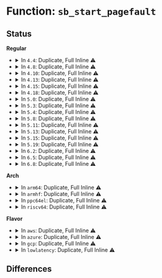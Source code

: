 # Function: <code>sb_start_pagefault</code>

## Status
<b>Regular</b>
<ul>
<li>
<details>
<summary>In <code>4.4</code>: Duplicate, Full Inline ⚠️</summary>

**Collision:** Static Duplication

**Inline:** Full

**Transformation:** False

**Instances:**

```
In mm/filemap.c (ffffffff8118dbc6)
Location: include/linux/fs.h:1484
Inline: True
Inline callers:
  - mm/filemap.c:filemap_page_mkwrite
```
```
In fs/dax.c (ffffffff8125db21)
Location: include/linux/fs.h:1484
Inline: True
Inline callers:
  - fs/dax.c:dax_pmd_fault
  - fs/dax.c:dax_pfn_mkwrite
  - fs/dax.c:dax_fault
```
```
In fs/ext4/file.c (ffffffff81291c7c)
Location: include/linux/fs.h:1484
Inline: True
Inline callers:
  - fs/ext4/file.c:ext4_dax_pmd_fault
  - fs/ext4/file.c:ext4_dax_fault
```
```
In fs/ext4/inode.c (ffffffff8129f1e6)
Location: include/linux/fs.h:1484
Inline: True
Inline callers:
  - fs/ext4/inode.c:ext4_page_mkwrite
```
</details>
</li>
<li>
<details>
<summary>In <code>4.8</code>: Duplicate, Full Inline ⚠️</summary>

**Collision:** Static Duplication

**Inline:** Full

**Transformation:** False

**Instances:**

```
In mm/filemap.c (ffffffff811a0566)
Location: include/linux/fs.h:1561
Inline: True
Inline callers:
  - mm/filemap.c:filemap_page_mkwrite
```
```
In fs/ext4/file.c (ffffffff812bf1a6)
Location: include/linux/fs.h:1561
Inline: True
Inline callers:
  - fs/ext4/file.c:ext4_dax_pfn_mkwrite
  - fs/ext4/file.c:ext4_dax_pmd_fault
  - fs/ext4/file.c:ext4_dax_fault
```
```
In fs/ext4/inode.c (ffffffff812cd896)
Location: include/linux/fs.h:1561
Inline: True
Inline callers:
  - fs/ext4/inode.c:ext4_page_mkwrite
```
</details>
</li>
<li>
<details>
<summary>In <code>4.10</code>: Duplicate, Full Inline ⚠️</summary>

**Collision:** Static Duplication

**Inline:** Full

**Transformation:** False

**Instances:**

```
In mm/filemap.c (ffffffff811b00e6)
Location: include/linux/fs.h:1527
Inline: True
Inline callers:
  - mm/filemap.c:filemap_page_mkwrite
```
```
In fs/ext4/file.c (ffffffff812d47c6)
Location: include/linux/fs.h:1527
Inline: True
Inline callers:
  - fs/ext4/file.c:ext4_dax_pfn_mkwrite
  - fs/ext4/file.c:ext4_dax_pmd_fault
  - fs/ext4/file.c:ext4_dax_fault
```
```
In fs/ext4/inode.c (ffffffff812e3666)
Location: include/linux/fs.h:1527
Inline: True
Inline callers:
  - fs/ext4/inode.c:ext4_page_mkwrite
```
</details>
</li>
<li>
<details>
<summary>In <code>4.13</code>: Duplicate, Full Inline ⚠️</summary>

**Collision:** Static Duplication

**Inline:** Full

**Transformation:** False

**Instances:**

```
In mm/filemap.c (ffffffff811b7396)
Location: include/linux/fs.h:1543
Inline: True
Inline callers:
  - mm/filemap.c:filemap_page_mkwrite
```
```
In fs/ext4/file.c (ffffffff812f1188)
Location: include/linux/fs.h:1543
Inline: True
Inline callers:
  - fs/ext4/file.c:ext4_dax_huge_fault
```
```
In fs/ext4/inode.c (ffffffff81307856)
Location: include/linux/fs.h:1543
Inline: True
Inline callers:
  - fs/ext4/inode.c:ext4_page_mkwrite
```
</details>
</li>
<li>
<details>
<summary>In <code>4.15</code>: Duplicate, Full Inline ⚠️</summary>

**Collision:** Static Duplication

**Inline:** Full

**Transformation:** False

**Instances:**

```
In mm/filemap.c (ffffffff811cb4a6)
Location: include/linux/fs.h:1572
Inline: True
Inline callers:
  - mm/filemap.c:filemap_page_mkwrite
```
```
In fs/ext4/file.c (ffffffff81315d3b)
Location: include/linux/fs.h:1572
Inline: True
Inline callers:
  - fs/ext4/file.c:ext4_dax_huge_fault
```
```
In fs/ext4/inode.c (ffffffff8132c4a6)
Location: include/linux/fs.h:1572
Inline: True
Inline callers:
  - fs/ext4/inode.c:ext4_page_mkwrite
```
</details>
</li>
<li>
<details>
<summary>In <code>4.18</code>: Duplicate, Full Inline ⚠️</summary>

**Collision:** Static Duplication

**Inline:** Full

**Transformation:** False

**Instances:**

```
In mm/filemap.c (ffffffff811ec61d)
Location: include/linux/fs.h:1583
Inline: True
Inline callers:
  - mm/filemap.c:filemap_page_mkwrite
```
```
In fs/ext4/file.c (ffffffff81343943)
Location: include/linux/fs.h:1583
Inline: True
Inline callers:
  - fs/ext4/file.c:ext4_dax_huge_fault
```
```
In fs/ext4/inode.c (ffffffff8135aaf7)
Location: include/linux/fs.h:1583
Inline: True
Inline callers:
  - fs/ext4/inode.c:ext4_page_mkwrite
```
</details>
</li>
<li>
<details>
<summary>In <code>5.0</code>: Duplicate, Full Inline ⚠️</summary>

**Collision:** Static Duplication

**Inline:** Full

**Transformation:** False

**Instances:**

```
In mm/filemap.c (ffffffff811fd92d)
Location: include/linux/fs.h:1638
Inline: True
Inline callers:
  - mm/filemap.c:filemap_page_mkwrite
```
```
In fs/ext4/file.c (ffffffff8135ba83)
Location: include/linux/fs.h:1638
Inline: True
Inline callers:
  - fs/ext4/file.c:ext4_dax_huge_fault
```
```
In fs/ext4/inode.c (ffffffff81372db7)
Location: include/linux/fs.h:1638
Inline: True
Inline callers:
  - fs/ext4/inode.c:ext4_page_mkwrite
```
</details>
</li>
<li>
<details>
<summary>In <code>5.3</code>: Duplicate, Full Inline ⚠️</summary>

**Collision:** Static Duplication

**Inline:** Full

**Transformation:** False

**Instances:**

```
In mm/filemap.c (ffffffff8121499d)
Location: include/linux/fs.h:1654
Inline: True
Inline callers:
  - mm/filemap.c:filemap_page_mkwrite
```
```
In fs/ext4/file.c (ffffffff81384aad)
Location: include/linux/fs.h:1654
Inline: True
Inline callers:
  - fs/ext4/file.c:ext4_dax_huge_fault
```
```
In fs/ext4/inode.c (ffffffff8139c207)
Location: include/linux/fs.h:1654
Inline: True
Inline callers:
  - fs/ext4/inode.c:ext4_page_mkwrite
```
</details>
</li>
<li>
<details>
<summary>In <code>5.4</code>: Duplicate, Full Inline ⚠️</summary>

**Collision:** Static Duplication

**Inline:** Full

**Transformation:** False

**Instances:**

```
In mm/filemap.c (ffffffff812221cd)
Location: include/linux/fs.h:1680
Inline: True
Inline callers:
  - mm/filemap.c:filemap_page_mkwrite
```
```
In fs/ext4/file.c (ffffffff8139d52d)
Location: include/linux/fs.h:1680
Inline: True
Inline callers:
  - fs/ext4/file.c:ext4_dax_huge_fault
```
```
In fs/ext4/inode.c (ffffffff813b4d17)
Location: include/linux/fs.h:1680
Inline: True
Inline callers:
  - fs/ext4/inode.c:ext4_page_mkwrite
```
</details>
</li>
<li>
<details>
<summary>In <code>5.8</code>: Duplicate, Full Inline ⚠️</summary>

**Collision:** Static Duplication

**Inline:** Full

**Transformation:** False

**Instances:**

```
In mm/filemap.c (ffffffff8124fc0d)
Location: include/linux/fs.h:1704
Inline: True
Inline callers:
  - mm/filemap.c:filemap_page_mkwrite
```
```
In fs/ext4/file.c (ffffffff813e8c2d)
Location: include/linux/fs.h:1704
Inline: True
Inline callers:
  - fs/ext4/file.c:ext4_dax_huge_fault
```
```
In fs/ext4/inode.c (ffffffff814001b7)
Location: include/linux/fs.h:1704
Inline: True
Inline callers:
  - fs/ext4/inode.c:ext4_page_mkwrite
```
</details>
</li>
<li>
<details>
<summary>In <code>5.11</code>: Duplicate, Full Inline ⚠️</summary>

**Collision:** Static Duplication

**Inline:** Full

**Transformation:** False

**Instances:**

```
In mm/filemap.c (ffffffff8125abc0)
Location: include/linux/fs.h:1691
Inline: True
Inline callers:
  - mm/filemap.c:filemap_page_mkwrite
```
```
In fs/ext4/file.c (ffffffff813fc12b)
Location: include/linux/fs.h:1691
Inline: True
Inline callers:
  - fs/ext4/file.c:ext4_dax_huge_fault
```
```
In fs/ext4/inode.c (ffffffff8141293c)
Location: include/linux/fs.h:1691
Inline: True
Inline callers:
  - fs/ext4/inode.c:ext4_page_mkwrite
```
```
In fs/fuse/dax.c (ffffffff8149c5dc)
Location: include/linux/fs.h:1691
Inline: True
Inline callers:
  - fs/fuse/dax.c:__fuse_dax_fault
```
</details>
</li>
<li>
<details>
<summary>In <code>5.13</code>: Duplicate, Full Inline ⚠️</summary>

**Collision:** Static Duplication

**Inline:** Full

**Transformation:** False

**Instances:**

```
In mm/filemap.c (ffffffff8125f620)
Location: include/linux/fs.h:1860
Inline: True
Inline callers:
  - mm/filemap.c:filemap_page_mkwrite
```
```
In fs/ext4/file.c (ffffffff8140256d)
Location: include/linux/fs.h:1860
Inline: True
Inline callers:
  - fs/ext4/file.c:ext4_dax_huge_fault
```
```
In fs/ext4/inode.c (ffffffff81418d9c)
Location: include/linux/fs.h:1860
Inline: True
Inline callers:
  - fs/ext4/inode.c:ext4_page_mkwrite
```
```
In fs/fuse/dax.c (ffffffff814a260c)
Location: include/linux/fs.h:1860
Inline: True
Inline callers:
  - fs/fuse/dax.c:__fuse_dax_fault
```
</details>
</li>
<li>
<details>
<summary>In <code>5.15</code>: Duplicate, Full Inline ⚠️</summary>

**Collision:** Static Duplication

**Inline:** Full

**Transformation:** False

**Instances:**

```
In mm/filemap.c (ffffffff8129bd90)
Location: include/linux/fs.h:1910
Inline: True
Inline callers:
  - mm/filemap.c:filemap_page_mkwrite
```
```
In fs/ext4/file.c (ffffffff81454c34)
Location: include/linux/fs.h:1910
Inline: True
Inline callers:
  - fs/ext4/file.c:ext4_dax_huge_fault
```
```
In fs/ext4/inode.c (ffffffff8146bfcc)
Location: include/linux/fs.h:1910
Inline: True
Inline callers:
  - fs/ext4/inode.c:ext4_page_mkwrite
```
```
In fs/fuse/dax.c (ffffffff814fa6b7)
Location: include/linux/fs.h:1910
Inline: True
Inline callers:
  - fs/fuse/dax.c:__fuse_dax_fault
```
</details>
</li>
<li>
<details>
<summary>In <code>5.19</code>: Duplicate, Full Inline ⚠️</summary>

**Collision:** Static Duplication

**Inline:** Full

**Transformation:** False

**Instances:**

```
In mm/filemap.c (ffffffff812f1b21)
Location: include/linux/fs.h:1801
Inline: True
Inline callers:
  - mm/filemap.c:filemap_page_mkwrite
```
```
In fs/ext4/file.c (ffffffff814d2406)
Location: include/linux/fs.h:1801
Inline: True
Inline callers:
  - fs/ext4/file.c:ext4_dax_huge_fault
```
```
In fs/ext4/inode.c (ffffffff814ebf80)
Location: include/linux/fs.h:1801
Inline: True
Inline callers:
  - fs/ext4/inode.c:ext4_page_mkwrite
```
```
In fs/fuse/dax.c (ffffffff8158abd9)
Location: include/linux/fs.h:1801
Inline: True
Inline callers:
  - fs/fuse/dax.c:__fuse_dax_fault
```
</details>
</li>
<li>
<details>
<summary>In <code>6.2</code>: Duplicate, Full Inline ⚠️</summary>

**Collision:** Static Duplication

**Inline:** Full

**Transformation:** False

**Instances:**

```
In mm/filemap.c (ffffffff8135cbdb)
Location: include/linux/fs.h:1916
Inline: True
Inline callers:
  - mm/filemap.c:filemap_page_mkwrite
```
```
In fs/ext4/file.c (ffffffff8156af53)
Location: include/linux/fs.h:1916
Inline: True
Inline callers:
  - fs/ext4/file.c:ext4_dax_huge_fault
```
```
In fs/ext4/inode.c (ffffffff81585ced)
Location: include/linux/fs.h:1916
Inline: True
Inline callers:
  - fs/ext4/inode.c:ext4_page_mkwrite
```
```
In fs/fuse/dax.c (ffffffff81631336)
Location: include/linux/fs.h:1916
Inline: True
Inline callers:
  - fs/fuse/dax.c:__fuse_dax_fault
```
</details>
</li>
<li>
<details>
<summary>In <code>6.5</code>: Duplicate, Full Inline ⚠️</summary>

**Collision:** Static Duplication

**Inline:** Full

**Transformation:** False

**Instances:**

```
In mm/filemap.c (ffffffff8138ec0e)
Location: include/linux/fs.h:1596
Inline: True
Inline callers:
  - mm/filemap.c:filemap_page_mkwrite
```
```
In fs/ext4/file.c (ffffffff815a2e09)
Location: include/linux/fs.h:1596
Inline: True
Inline callers:
  - fs/ext4/file.c:ext4_dax_huge_fault
```
```
In fs/ext4/inode.c (ffffffff815bc5a4)
Location: include/linux/fs.h:1596
Inline: True
Inline callers:
  - fs/ext4/inode.c:ext4_page_mkwrite
```
```
In fs/fuse/dax.c (ffffffff8166956c)
Location: include/linux/fs.h:1596
Inline: True
Inline callers:
  - fs/fuse/dax.c:__fuse_dax_fault
```
</details>
</li>
<li>
<details>
<summary>In <code>6.8</code>: Duplicate, Full Inline ⚠️</summary>

**Collision:** Static Duplication

**Inline:** Full

**Transformation:** False

**Instances:**

```
In mm/filemap.c (ffffffff813b7ffe)
Location: include/linux/fs.h:1804
Inline: True
Inline callers:
  - mm/filemap.c:filemap_page_mkwrite
```
```
In fs/ext4/file.c (ffffffff815dbb29)
Location: include/linux/fs.h:1804
Inline: True
Inline callers:
  - fs/ext4/file.c:ext4_dax_huge_fault
```
```
In fs/ext4/inode.c (ffffffff815f5384)
Location: include/linux/fs.h:1804
Inline: True
Inline callers:
  - fs/ext4/inode.c:ext4_page_mkwrite
```
```
In fs/fuse/dax.c (ffffffff816a386c)
Location: include/linux/fs.h:1804
Inline: True
Inline callers:
  - fs/fuse/dax.c:__fuse_dax_fault
```
</details>
</li>
</ul>
<b>Arch</b>
<ul>
<li>
<details>
<summary>In <code>arm64</code>: Duplicate, Full Inline ⚠️</summary>

**Collision:** Static Duplication

**Inline:** Full

**Transformation:** False

**Instances:**

```
In mm/filemap.c (ffff8000102afa14)
Location: include/linux/fs.h:1680
Inline: True
Inline callers:
  - mm/filemap.c:filemap_page_mkwrite
```
```
In fs/ext4/file.c (ffff800010470a30)
Location: include/linux/fs.h:1680
Inline: True
Inline callers:
  - fs/ext4/file.c:ext4_dax_huge_fault
```
```
In fs/ext4/inode.c (ffff8000104894c8)
Location: include/linux/fs.h:1680
Inline: True
Inline callers:
  - fs/ext4/inode.c:ext4_page_mkwrite
```
</details>
</li>
<li>
<details>
<summary>In <code>armhf</code>: Duplicate, Full Inline ⚠️</summary>

**Collision:** Static Duplication

**Inline:** Full

**Transformation:** False

**Instances:**

```
In mm/filemap.c (c04dc910)
Location: include/linux/fs.h:1680
Inline: True
Inline callers:
  - mm/filemap.c:filemap_page_mkwrite
```
```
In fs/ext4/inode.c (c064b988)
Location: include/linux/fs.h:1680
Inline: True
Inline callers:
  - fs/ext4/inode.c:ext4_page_mkwrite
```
</details>
</li>
<li>
<details>
<summary>In <code>ppc64el</code>: Duplicate, Full Inline ⚠️</summary>

**Collision:** Static Duplication

**Inline:** Full

**Transformation:** False

**Instances:**

```
In mm/filemap.c (c000000000364ba4)
Location: include/linux/fs.h:1680
Inline: True
Inline callers:
  - mm/filemap.c:filemap_page_mkwrite
```
```
In fs/ext4/file.c (c000000000591018)
Location: include/linux/fs.h:1680
Inline: True
Inline callers:
  - fs/ext4/file.c:ext4_dax_huge_fault
```
```
In fs/ext4/inode.c (c0000000005b04c8)
Location: include/linux/fs.h:1680
Inline: True
Inline callers:
  - fs/ext4/inode.c:ext4_page_mkwrite
```
</details>
</li>
<li>
<details>
<summary>In <code>riscv64</code>: Duplicate, Full Inline ⚠️</summary>

**Collision:** Static Duplication

**Inline:** Full

**Transformation:** False

**Instances:**

```
In mm/filemap.c (ffffffe0001d5b38)
Location: include/linux/fs.h:1680
Inline: True
Inline callers:
  - mm/filemap.c:filemap_page_mkwrite
```
```
In fs/ext4/file.c (ffffffe0002fcd9e)
Location: include/linux/fs.h:1680
Inline: True
Inline callers:
  - fs/ext4/file.c:ext4_dax_huge_fault
```
```
In fs/ext4/inode.c (ffffffe000310ca8)
Location: include/linux/fs.h:1680
Inline: True
Inline callers:
  - fs/ext4/inode.c:ext4_page_mkwrite
```
</details>
</li>
</ul>
<b>Flavor</b>
<ul>
<li>
<details>
<summary>In <code>aws</code>: Duplicate, Full Inline ⚠️</summary>

**Collision:** Static Duplication

**Inline:** Full

**Transformation:** False

**Instances:**

```
In mm/filemap.c (ffffffff8121a81d)
Location: include/linux/fs.h:1680
Inline: True
Inline callers:
  - mm/filemap.c:filemap_page_mkwrite
```
```
In fs/ext4/file.c (ffffffff81395b0d)
Location: include/linux/fs.h:1680
Inline: True
Inline callers:
  - fs/ext4/file.c:ext4_dax_huge_fault
```
```
In fs/ext4/inode.c (ffffffff813ad2f7)
Location: include/linux/fs.h:1680
Inline: True
Inline callers:
  - fs/ext4/inode.c:ext4_page_mkwrite
```
</details>
</li>
<li>
<details>
<summary>In <code>azure</code>: Duplicate, Full Inline ⚠️</summary>

**Collision:** Static Duplication

**Inline:** Full

**Transformation:** False

**Instances:**

```
In mm/filemap.c (ffffffff8120da2d)
Location: include/linux/fs.h:1680
Inline: True
Inline callers:
  - mm/filemap.c:filemap_page_mkwrite
```
```
In fs/ext4/file.c (ffffffff8138659d)
Location: include/linux/fs.h:1680
Inline: True
Inline callers:
  - fs/ext4/file.c:ext4_dax_huge_fault
```
```
In fs/ext4/inode.c (ffffffff8139dd87)
Location: include/linux/fs.h:1680
Inline: True
Inline callers:
  - fs/ext4/inode.c:ext4_page_mkwrite
```
</details>
</li>
<li>
<details>
<summary>In <code>gcp</code>: Duplicate, Full Inline ⚠️</summary>

**Collision:** Static Duplication

**Inline:** Full

**Transformation:** False

**Instances:**

```
In mm/filemap.c (ffffffff812185bd)
Location: include/linux/fs.h:1680
Inline: True
Inline callers:
  - mm/filemap.c:filemap_page_mkwrite
```
```
In fs/ext4/file.c (ffffffff8139346d)
Location: include/linux/fs.h:1680
Inline: True
Inline callers:
  - fs/ext4/file.c:ext4_dax_huge_fault
```
```
In fs/ext4/inode.c (ffffffff813aab57)
Location: include/linux/fs.h:1680
Inline: True
Inline callers:
  - fs/ext4/inode.c:ext4_page_mkwrite
```
</details>
</li>
<li>
<details>
<summary>In <code>lowlatency</code>: Duplicate, Full Inline ⚠️</summary>

**Collision:** Static Duplication

**Inline:** Full

**Transformation:** False

**Instances:**

```
In mm/filemap.c (ffffffff8122765d)
Location: include/linux/fs.h:1680
Inline: True
Inline callers:
  - mm/filemap.c:filemap_page_mkwrite
```
```
In fs/ext4/file.c (ffffffff813a74fd)
Location: include/linux/fs.h:1680
Inline: True
Inline callers:
  - fs/ext4/file.c:ext4_dax_huge_fault
```
```
In fs/ext4/inode.c (ffffffff813bf4a7)
Location: include/linux/fs.h:1680
Inline: True
Inline callers:
  - fs/ext4/inode.c:ext4_page_mkwrite
```
</details>
</li>
</ul>

## Differences
